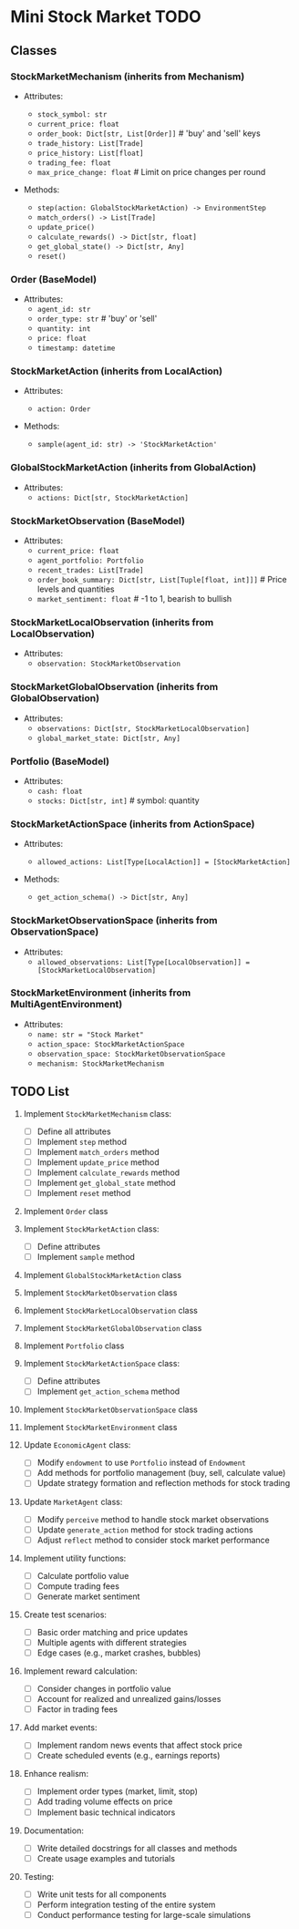 # Mini Stock Market TODO

## Classes

### StockMarketMechanism (inherits from Mechanism)
- Attributes:
  - `stock_symbol: str`
  - `current_price: float`
  - `order_book: Dict[str, List[Order]]`  # 'buy' and 'sell' keys
  - `trade_history: List[Trade]`
  - `price_history: List[float]`
  - `trading_fee: float`
  - `max_price_change: float`  # Limit on price changes per round

- Methods:
  - `step(action: GlobalStockMarketAction) -> EnvironmentStep`
  - `match_orders() -> List[Trade]`
  - `update_price()`
  - `calculate_rewards() -> Dict[str, float]`
  - `get_global_state() -> Dict[str, Any]`
  - `reset()`

### Order (BaseModel)
- Attributes:
  - `agent_id: str`
  - `order_type: str`  # 'buy' or 'sell'
  - `quantity: int`
  - `price: float`
  - `timestamp: datetime`

### StockMarketAction (inherits from LocalAction)
- Attributes:
  - `action: Order`

- Methods:
  - `sample(agent_id: str) -> 'StockMarketAction'`

### GlobalStockMarketAction (inherits from GlobalAction)
- Attributes:
  - `actions: Dict[str, StockMarketAction]`

### StockMarketObservation (BaseModel)
- Attributes:
  - `current_price: float`
  - `agent_portfolio: Portfolio`
  - `recent_trades: List[Trade]`
  - `order_book_summary: Dict[str, List[Tuple[float, int]]]`  # Price levels and quantities
  - `market_sentiment: float`  # -1 to 1, bearish to bullish

### StockMarketLocalObservation (inherits from LocalObservation)
- Attributes:
  - `observation: StockMarketObservation`

### StockMarketGlobalObservation (inherits from GlobalObservation)
- Attributes:
  - `observations: Dict[str, StockMarketLocalObservation]`
  - `global_market_state: Dict[str, Any]`

### Portfolio (BaseModel)
- Attributes:
  - `cash: float`
  - `stocks: Dict[str, int]`  # symbol: quantity

### StockMarketActionSpace (inherits from ActionSpace)
- Attributes:
  - `allowed_actions: List[Type[LocalAction]] = [StockMarketAction]`

- Methods:
  - `get_action_schema() -> Dict[str, Any]`

### StockMarketObservationSpace (inherits from ObservationSpace)
- Attributes:
  - `allowed_observations: List[Type[LocalObservation]] = [StockMarketLocalObservation]`

### StockMarketEnvironment (inherits from MultiAgentEnvironment)
- Attributes:
  - `name: str = "Stock Market"`
  - `action_space: StockMarketActionSpace`
  - `observation_space: StockMarketObservationSpace`
  - `mechanism: StockMarketMechanism`

## TODO List

1. Implement `StockMarketMechanism` class:
   - [ ] Define all attributes
   - [ ] Implement `step` method
   - [ ] Implement `match_orders` method
   - [ ] Implement `update_price` method
   - [ ] Implement `calculate_rewards` method
   - [ ] Implement `get_global_state` method
   - [ ] Implement `reset` method

2. Implement `Order` class

3. Implement `StockMarketAction` class:
   - [ ] Define attributes
   - [ ] Implement `sample` method

4. Implement `GlobalStockMarketAction` class

5. Implement `StockMarketObservation` class

6. Implement `StockMarketLocalObservation` class

7. Implement `StockMarketGlobalObservation` class

8. Implement `Portfolio` class

9. Implement `StockMarketActionSpace` class:
   - [ ] Define attributes
   - [ ] Implement `get_action_schema` method

10. Implement `StockMarketObservationSpace` class

11. Implement `StockMarketEnvironment` class

12. Update `EconomicAgent` class:
    - [ ] Modify `endowment` to use `Portfolio` instead of `Endowment`
    - [ ] Add methods for portfolio management (buy, sell, calculate value)
    - [ ] Update strategy formation and reflection methods for stock trading

13. Update `MarketAgent` class:
    - [ ] Modify `perceive` method to handle stock market observations
    - [ ] Update `generate_action` method for stock trading actions
    - [ ] Adjust `reflect` method to consider stock market performance

14. Implement utility functions:
    - [ ] Calculate portfolio value
    - [ ] Compute trading fees
    - [ ] Generate market sentiment

15. Create test scenarios:
    - [ ] Basic order matching and price updates
    - [ ] Multiple agents with different strategies
    - [ ] Edge cases (e.g., market crashes, bubbles)

16. Implement reward calculation:
    - [ ] Consider changes in portfolio value
    - [ ] Account for realized and unrealized gains/losses
    - [ ] Factor in trading fees

17. Add market events:
    - [ ] Implement random news events that affect stock price
    - [ ] Create scheduled events (e.g., earnings reports)

18. Enhance realism:
    - [ ] Implement order types (market, limit, stop)
    - [ ] Add trading volume effects on price
    - [ ] Implement basic technical indicators

19. Documentation:
    - [ ] Write detailed docstrings for all classes and methods
    - [ ] Create usage examples and tutorials

20. Testing:
    - [ ] Write unit tests for all components
    - [ ] Perform integration testing of the entire system
    - [ ] Conduct performance testing for large-scale simulations
